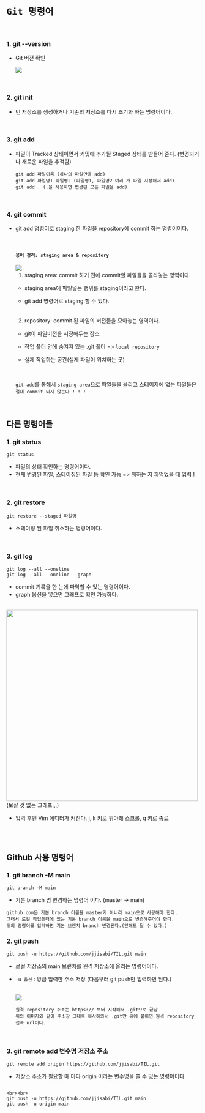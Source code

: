 # `Git 명령어`

<br>

### 1. git --version 

- Git 버전 확인

    <img src="https://github.com/jjisabi/TIL/assets/158115388/c2cf1a2a-d887-4ee2-97c4-01f036115b25">

<br>

### 2. git init 

- 빈 저장소를 생성하거나 기존의 저장소를 다시 초기화 하는 명령어이다.

<br>

### 3. git add

- 파일이 Tracked 상태이면서 커밋에 추가될 Staged 상태를 만들어 준다.   (변경되거나 새로운 파일을 추적함)

    ```
    git add 파일이름 (하나의 파일만을 add)
    git add 파일명1 파일명2 (파일명1, 파일명2 여러 개 파일 지정해서 add)
    git add . (.을 사용하면 변경된 모든 파일을 add)
    ```
<br>

### 4. git commit 
- git add 명령어로 staging 한 파일을 repository에 commit 하는 명령어이다.

    <br>

    #### `용어 정리: staging area & repository`
    <img src="https://github.com/jjisabi/TIL/assets/158115388/d13a55e0-a248-4d99-be04-ed36e5cb5b8e">

    <br>

    1. staging area: commit 하기 전에 commit할 파일들을 골라놓는 영역이다.

    - staging area에 파일넣는 행위를 staging이라고 한다.

    - git add 명령어로 staging 할 수 있다.

    <br>

    2. repository: commit 된 파일의 버전들을 모아놓는 영역이다.

    - git이 파일버전을 저장해두는 장소

    - 작업 폴더 안에 숨겨져 있는 .git 폴더 => `local repository`

    - 실제 작업하는 공간(실제 파일이 위치하는 곳)

    <br>

     `git add`를 통해서 `staging area`으로 파일들을 올리고 스테이지에 없는 파일들은 `절대 commit 되지 않는다 ! ! ! `


<br>

## 다른 명령어들
### 1. git status

```
git status
```

- 파일의 상태 확인하는 명령어이다.
- 현재 변경된 파일, 스테이징된 파일 등 확인 가능 => 뭐하는 지 까먹었을 때 입력 !

<br>

### 2. git restore
```
git restore --staged 파일명
```

- 스테이징 된 파일 취소하는 명령어이다.

<br>

### 3. git log

```
git log --all --oneline
git log --all --oneline --graph
```

- commit 기록을 한 눈에 파악할 수 있는 명령어이다.
- graph 옵션을 넣으면 그래프로 확인 가능하다.<br><br>
<img width=500px, src="https://github.com/jjisabi/TIL/assets/158115388/50f0d51b-d4b9-4930-bfca-25f6b4fda42a"> 
<br>(보잘 것 없는 그래프,,,)

- 입력 후엔 Vim 에디터가 켜진다. j, k 키로 위아래 스크롤, q 키로 종료 <br>


<br>
<br>


## Github 사용 명령어
### 1. git branch -M main
```
git branch -M main
```

- 기본 branch 명 변경하는 명령어 이다. (master -> main)

```
github.com은 기본 branch 이름을 master가 아니라 main으로 사용해야 한다.
그래서 로컬 작업폴더에 있는 기본 branch 이름을 main으로 변경해주어야 한다.
위의 명령어를 입력하면 기본 브랜치 branch 변경된다.(안해도 될 수 있다.)
```

### 2. git push
```
git push -u https://github.com/jjisabi/TIL.git main
```
- 로컬 저장소의 main 브랜치를 원격 저장소에 올리는 명령어이다.
- `-u 옵션` : 방금 입력한 주소 저장 (다음부터 git push만 입력하면 된다.)
<br><br>

    <img src="https://github.com/jjisabi/TIL/assets/158115388/644b52bc-0338-488e-9e14-0f7e934ac703">

    ```
    원격 repository 주소는 https:// 부터 시작해서 .git으로 끝남
    위의 이미지와 같이 주소창 그대로 복사해와서 .git만 뒤에 붙이면 원격 repository 접속 url이다.
    ```
<br>

### 3. git remote add 변수명 저장소 주소

```
git remote add origin https://github.com/jjisabi/TIL.git
```

- 저장소 주소가 필요할 때 마다 origin 이라는 변수명을 쓸 수 있는 명령어이다.

```

<br><br>
git push -u https://github.com/jjisabi/TIL.git main
git push -u origin main
```

